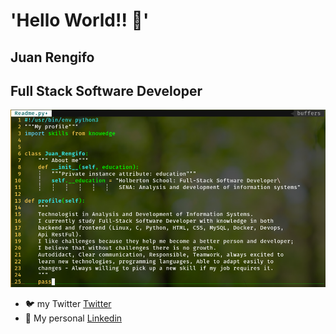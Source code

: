 # 'Hello World!! 👋'

## Juan Rengifo
## Full Stack Software Developer
![My image profile](my_profile_Github.png)
- 🐦 my Twitter [Twitter](https://twitter.com/Juan_Karlos_999 "Twitter profile")
- 💼 My personal [Linkedin](https://www.linkedin.com/in/juan-r-95547a192/ " Go...")
